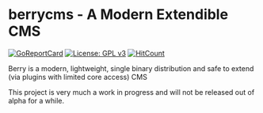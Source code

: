 # berrycms - A Modern Extendible CMS
[![GoReportCard](https://goreportcard.com/badge/github.com/tacusci/berrycms)](https://goreportcard.com/badge/github.com/tacusci/berrycms)
[![License: GPL v3](https://img.shields.io/badge/License-GPLv3-blue.svg)](https://www.gnu.org/licenses/gpl-3.0)
[![HitCount](http://hits.dwyl.io/tacusci/berrycms.svg)](http://hits.dwyl.io/tacusci/berrycms)

Berry is a modern, lightweight, single binary distribution and safe to extend (via plugins with limited core access) CMS

This project is very much a work in progress and will not be released out of alpha for a while.
